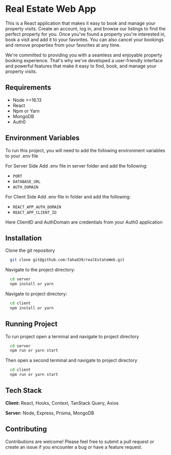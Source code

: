 # Real Estate Web App

This is a React application that makes it easy to book and manage your property visits. Create an account, log in, and browse our listings to find the perfect property for you. Once you've found a property you're interested in, book a visit and add it to your favorites. You can also cancel your bookings and remove properties from your favorites at any time.

We're committed to providing you with a seamless and enjoyable property booking experience. That's why we've developed a user-friendly interface and powerful features that make it easy to find, book, and manage your property visits.

## Requirements

- Node >=16.13
- React
- Npm or Yarn
- MongoDB
- Auth0

## Environment Variables

To run this project, you will need to add the following environment variables to your
.env file

For Server Side
Add .env file in server folder and add the following:

- `PORT`
- `DATABASE_URL`
- `AUTH_DOMAIN`

For Client Side Add .env file in folder and add the following:

- `REACT_APP_AUTH_DOMAIN`
- `REACT_APP_CLIENT_ID`

Here ClientID and AuthDomain are credentials from your Auth0 application

## Installation

Clone the git repository

```bash
  git clone git@github.com:fahad39/realEstateWeb.git
```

Navigate to the project directory:

```bash
  cd server
  npm install or yarn
```

Navigate to project directory:

```bash
  cd client
  npm install or yarn
```

## Running Project

To run project open a terminal and navigate to project directory

```bash
  cd server
  npm run or yarn start
```

Then open a second terminal and navigate to project directory

```bash
  cd client
  npm run or yarn start
```

## Tech Stack

**Client:** React, Hooks, Context, TanStack Query, Axios

**Server:** Node, Express, Prisma, MongoDB

## Contributing

Contributions are welcome! Please feel free to submit a pull request or create an issue if you encounter a bug or have a feature request.

